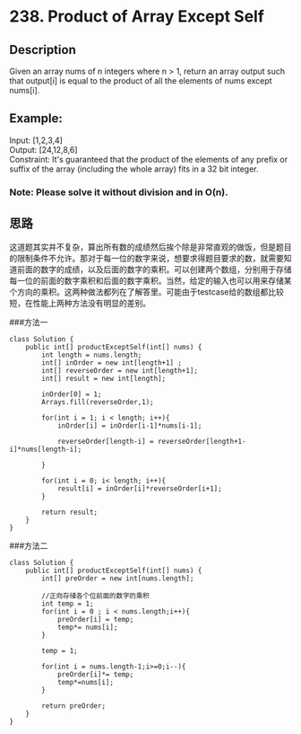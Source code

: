 # 238. Product of Array Except Self

## Description
Given an array nums of n integers where n > 1,  return an array output such that output[i] is equal to the product of all the elements of nums except nums[i].

## Example:

Input:  [1,2,3,4]  
Output: [24,12,8,6]  
Constraint: It's guaranteed that the product of the elements of any prefix or suffix of the array (including the whole array) fits in a 32 bit integer.

### Note: Please solve it without division and in O(n).

## 思路
这道题其实并不复杂，算出所有数的成绩然后挨个除是非常直观的做饭，但是题目的限制条件不允许。那对于每一位的数字来说，想要求得题目要求的数，就需要知道前面的数字的成绩，以及后面的数字的乘积。可以创建两个数组，分别用于存储每一位的前面的数字乘积和后面的数字乘积。当然，给定的输入也可以用来存储某个方向的乘积。这两种做法都列在了解答里。可能由于testcase给的数组都比较短，在性能上两种方法没有明显的差别。

###方法一

	class Solution {
	    public int[] productExceptSelf(int[] nums) {
	        int length = nums.length;
	        int[] inOrder = new int[length+1] ;
	        int[] reverseOrder = new int[length+1];
	        int[] result = new int[length];
	        
	        inOrder[0] = 1;
	        Arrays.fill(reverseOrder,1);
	        
	        for(int i = 1; i < length; i++){
	            inOrder[i] = inOrder[i-1]*nums[i-1];
	            
	            reverseOrder[length-i] = reverseOrder[length+1-i]*nums[length-i];
	           
	        }
	        
	        for(int i = 0; i< length; i++){
	            result[i] = inOrder[i]*reverseOrder[i+1];
	        }
	        
	        return result;
	    }
	}

###方法二

	class Solution {
	    public int[] productExceptSelf(int[] nums) {
	        int[] preOrder = new int[nums.length];
	        
			//正向存储各个位前面的数字的乘积
	        int temp = 1;
	        for(int i = 0 ; i < nums.length;i++){
	            preOrder[i] = temp;
	            temp*= nums[i];
	        }
	        
	        temp = 1;
	        
	        for(int i = nums.length-1;i>=0;i--){
	            preOrder[i]*= temp;
	            temp*=nums[i];
	        }
	        
	        return preOrder;
	    }
	}